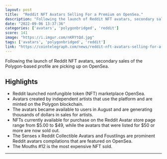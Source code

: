 ```yaml
---
layout: post
title:  "Reddit NFT Avatars Selling For a Premium on OpenSea."
description: "Following the launch of Reddit NFT avatars, secondary sales of the Polygon-based profile are picking up on OpenSea."
date: "2022-09-06 13:37:36"
categories: ['avatars', 'polygonbridged', 'reddit']
score: 141
image: "https://i.imgur.com/nKRYtQd.jpg"
tags: ['avatars', 'polygonbridged', 'reddit']
link: "https://cointelegraph.com/news/reddit-nft-avatars-selling-for-a-premium-on-opensea"
---
```


Following the launch of Reddit NFT avatars, secondary sales of the Polygon-based profile are picking up on OpenSea.

## Highlights

- Reddit launched nonfungible token (NFT) marketplace OpenSea.
- Avatars created by independent artists that use the platform and are minted on the Polygon blockchain.
- The avatars became available to users in August and are generating thousands of dollars in sales for artists.
- NFTs currently available for purchase on the Reddit Avatar store page range from $5.00 to $49, while the avatars that were listed for $50 or more are now sold out.
- The Senses x Reddit Collectible Avatars and Foustlings are prominent Reddit avatars compilations that are featured on OpenSea.
- The Mouths #12 is the most expensive NFT sold.

---
